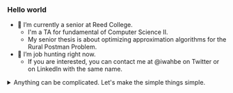 ### Hello world

- 🔭 I’m currently a senior at Reed College.
  - I'm a TA for fundamental of Computer Science II. 
  - My senior thesis is about optimizing approximation algorithms for the Rural Postman Problem.
- 🌱 I’m job hunting right now. 
  - If you are interested, you can contact me at @iwahbe on Twitter or on LinkedIn with the same name.



<details><summary>Anything can be complicated. Let's make the simple things simple.</summary>
<p>
  
```rust
fn fizzbuzz(n: usize) {
    let factory = move |div_by: usize, then: Box<dyn Fn(usize)>, otherwise: Box<dyn Fn(usize)>| {
        move |k: usize| {
            if k % div_by == 0 {
                then(k)
            } else {
                otherwise(k)
            }
        }
    };
    macro_rules! box_me {
        ($e: expr) => {
            Box::new($e)
        };
    }
    let print_k = box_me!(|k| println!("{:?}", k));
    let buzz_yes = box_me!(factory(
        5,
        box_me!(|_| println!("fizzbuzz")),
        box_me!(|_| println!("fizz")),
    ));
    let buzz_no = box_me!(factory(5, Box::new(|_| println!("buzz")), print_k));
    let fizz = factory(3, buzz_yes, buzz_no);
    (1..n + 1).for_each(fizz)
}

```

</p>
</details>
